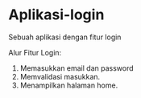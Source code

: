 # Aplikasi-login
Sebuah aplikasi dengan fitur login

Alur Fitur Login:
1. Memasukkan email dan password
2. Memvalidasi masukkan.
3. Menampilkan halaman home.
